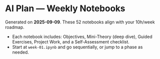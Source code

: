 # AI Plan — Weekly Notebooks

Generated on **2025-09-09**. These 52 notebooks align with your 10h/week roadmap.

- Each notebook includes: Objectives, Mini-Theory (deep dive), Guided Exercises, Project Work, and a Self-Assessment checklist.
- Start at `week-01.ipynb` and go sequentially, or jump to a phase as needed.
